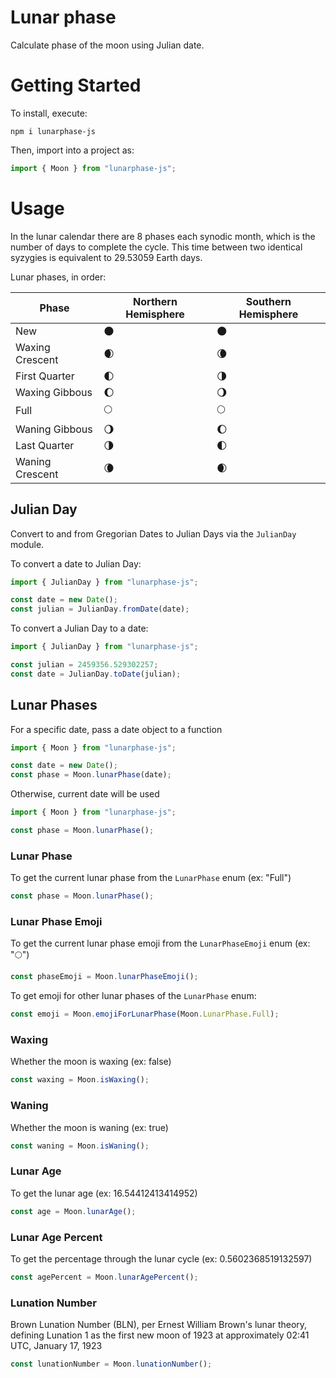 # Lunar phase

Calculate phase of the moon using Julian date.


# Getting Started

To install, execute:

    npm i lunarphase-js

Then, import into a project as:

```js
import { Moon } from "lunarphase-js";
```


# Usage

In the lunar calendar there are 8 phases each synodic month, which is the number of days to complete the cycle.  This time between two identical syzygies is equivalent to 29.53059 Earth days.

Lunar phases, in order:

| Phase           | Northern Hemisphere | Southern Hemisphere |
| --------------- | ------------------- | ------------------- |
| New             | 🌑                  | 🌑                  |
| Waxing Crescent | 🌒                  | 🌘                  |
| First Quarter   | 🌓                  | 🌗                  |
| Waxing Gibbous  | 🌔                  | 🌖                  |
| Full            | 🌕                  | 🌕                  |
| Waning Gibbous  | 🌖                  | 🌔                  |
| Last Quarter    | 🌗                  | 🌓                  |
| Waning Crescent | 🌘                  | 🌒                  |

## Julian Day

Convert to and from Gregorian Dates to Julian Days via the `JulianDay` module.

To convert a date to Julian Day:

```js
import { JulianDay } from "lunarphase-js";

const date = new Date();
const julian = JulianDay.fromDate(date);
```

To convert a Julian Day to a date:

```js
import { JulianDay } from "lunarphase-js";

const julian = 2459356.529302257;
const date = JulianDay.toDate(julian);
```


## Lunar Phases


For a specific date, pass a date object to a function

```js
import { Moon } from "lunarphase-js";

const date = new Date();
const phase = Moon.lunarPhase(date);
```

Otherwise, current date will be used

```js
import { Moon } from "lunarphase-js";

const phase = Moon.lunarPhase();
```

### Lunar Phase

To get the current lunar phase from the `LunarPhase` enum (ex: "Full")

```js
const phase = Moon.lunarPhase();
```

### Lunar Phase Emoji

To get the current lunar phase emoji from the `LunarPhaseEmoji` enum (ex: "🌕")

```js
const phaseEmoji = Moon.lunarPhaseEmoji();
```

To get emoji for other lunar phases of the `LunarPhase` enum:

```js
const emoji = Moon.emojiForLunarPhase(Moon.LunarPhase.Full);
```

### Waxing

Whether the moon is waxing (ex: false)

```js
const waxing = Moon.isWaxing();
```

### Waning

Whether the moon is waning (ex: true)

```js
const waning = Moon.isWaning();
```

### Lunar Age

To get the lunar age (ex: 16.54412413414952)

```js
const age = Moon.lunarAge();
```

### Lunar Age Percent

To get the percentage through the lunar cycle (ex: 0.5602368519132597)

```js
const agePercent = Moon.lunarAgePercent();
```

### Lunation Number

Brown Lunation Number (BLN), per Ernest William Brown's lunar theory, defining Lunation 1 as the first new moon of 1923 at approximately 02:41 UTC, January 17, 1923

```js
const lunationNumber = Moon.lunationNumber();
```
